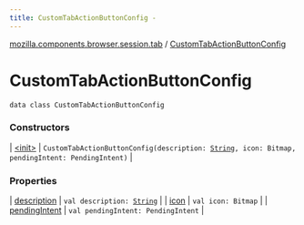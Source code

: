 ```yaml
---
title: CustomTabActionButtonConfig - 
---
```


[mozilla.components.browser.session.tab](../index.html) / [CustomTabActionButtonConfig](./index.html)

# CustomTabActionButtonConfig

`data class CustomTabActionButtonConfig`

### Constructors

| [&lt;init&gt;](-init-.html) | `CustomTabActionButtonConfig(description: `[`String`](https://kotlinlang.org/api/latest/jvm/stdlib/kotlin/-string/index.html)`, icon: Bitmap, pendingIntent: PendingIntent)` |

### Properties

| [description](description.html) | `val description: `[`String`](https://kotlinlang.org/api/latest/jvm/stdlib/kotlin/-string/index.html) |
| [icon](icon.html) | `val icon: Bitmap` |
| [pendingIntent](pending-intent.html) | `val pendingIntent: PendingIntent` |

